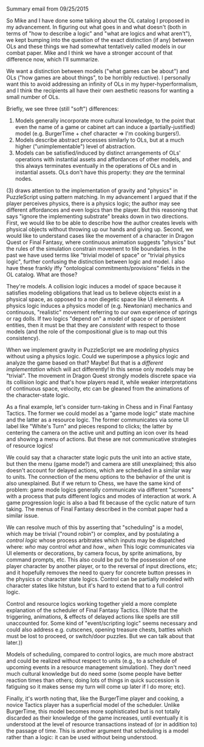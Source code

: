 Summary email from 09/25/2015

So Mike and I have done some talking about the OL catalog I proposed in my advancement. In figuring out what goes in and what doesn't (both in terms of "how to describe a logic" and "what are logics and what aren't"), we kept bumping into the question of the exact distinction (if any) between OLs and these things we had somewhat tentatively called models in our combat paper. Mike and I think we have a stronger account of that difference now, which I'll summarize.

We want a distinction between models ("what games can be about") and OLs ("how games are about things", to be horribly reductive). I personally want this to avoid addressing an infinity of OLs in my hyper-hyperformalism, and I think the recipients all have their own aesthetic reasons for wanting a small number of OLs.

Briefly, we see three (still "soft") differences:
1. Models generally incorporate more cultural knowledge, to the point that even the name of a game or cabinet art can induce a (partially-justified) model (e.g. BurgerTime + chef character => I'm cooking burgers!). 
2. Models describe abstract processes similarly to OLs, but at a much higher ("unimplementable") level of abstraction.
3. Models can be satisfied/induced by distinct arrangements of OLs' operations with instantial assets and affordances of other models, and this always terminates eventually in the operations of OLs and in instantial assets. OLs don't have this property: they _are_ the terminal nodes.

(3) draws attention to the implementation of gravity and "physics" in PuzzleScript using pattern matching. In my advancement I argued that if the player perceives physics, there is a physics logic; the author may see different affordances and even logics than the player. But this reasoning that says "ignore the implementing substrate" breaks down in two directions. First, we would like to be able to describe how the author creates levels with physical objects without throwing up our hands and giving up. Second, we would like to understand cases like the movement of a character in Dragon Quest or Final Fantasy, where continuous animation suggests "physics" but the rules of the simulation constrain movement to tile boundaries. In the past we have used terms like "trivial model of space" or "trivial physics logic", further confusing the distinction between logic and model. I also have these frankly iffy "ontological commitments/provisions" fields in the OL catalog. What are those?

They're models. A collision logic induces a model of space because it satisfies modeling obligations that lead us to believe objects exist in a physical space, as opposed to a non diegetic space like UI elements. A physics logic induces a physics model of (e.g. Newtonian) mechanics and continuous, "realistic" movement referring to our own experience of springs or rag dolls. If two logics "depend on" a model of space or of persistent entities, then it must be that they are _consistent_ with respect to those models (and the role of the compositional glue is to map out this consistency).

When we implement gravity in PuzzleScript we are _modeling_ physics without using a physics logic. Could we superimpose a physics logic and analyze the game based on that? Maybe! But that is a _different implementation_ which will act differently! In this sense only models may be "trivial". The movement in Dragon Quest strongly models discrete space via its collision logic and that's how players read it, while weaker interpretations of continuous space, velocity, etc can be gleaned from the animations of the character-state logic.

As a final example, let's consider turn-taking in Chess and in Final Fantasy Tactics. The former we could model as a "game mode logic" state machine and the latter as a resource logic. The former communicates via some UI label like "White's Turn" and pieces respond to clicks; the latter by centering the camera on the active unit and putting an icon over its head and showing a menu of actions. But these are not communicative strategies of resource logics!

We could say that a character state logic puts the unit into an active state, but then the menu (game mode?) and camera are still unexplained; this also doesn't account for delayed actions, which are scheduled in a similar way to units. The connection of the menu options to the behavior of the unit is also unexplained. But if we return to Chess, we have the same kind of problem: game mode logics generally communicate via different "screens" with a process that puts different logics and modes of interaction at work. A game progression logic is also a bad fit because of the cyclic nature of turn taking. The menus of Final Fantasy described in the combat paper had a similar issue.

We can resolve much of this by asserting that "scheduling" is a model, which may be trivial ("round robin") or complex, and by postulating a _control logic_ whose process arbitrates which inputs may be dispatched where: _who_ may control _what_ and _how_., _when_ This logic communicates via UI elements or decorations, by camera focus, by sprite animations, by command prompts, etc. This also could be put to the possession of one player character by another player, or to the reversal of input directions, etc; and it hopefully removes the need to query for concrete button presses in the physics or character state logics. Control can be partially modeled with character states like hitstun, but it's hard to extend that to a full control logic.

Control and resource logics working together yield a more complete explanation of the scheduler of Final Fantasy Tactics. ((Note that the triggering, animations, & effects of delayed actions like spells are still unaccounted for. Some kind of "event/scripting logic" seems necessary and could also address e.g. cutscenes, opening treasure chests, battles which must be lost to proceed, or switch/door puzzles. But we can talk about that later.))

Models of scheduling, compared to control logics, are much more abstract and could be realized without respect to units (e.g., to a schedule of upcoming events in a resource management simulation). They don't need much cultural knowledge but do need some (some people have better reaction times than others; doing lots of things in quick succession is fatiguing so it makes sense my turn will come up later if I do more; etc).

Finally, it's worth noting that, like the BurgerTime player and cooking, a novice Tactics player has a superficial model of the scheduler. Unlike BurgerTime, this model becomes more sophisticated but is not totally discarded as their knowledge of the game increases, until eventually it is understood at the level of resource transactions instead of (or in addition to) the passage of time. This is another argument that scheduling is a model rather than a logic: it can be used without being understood.